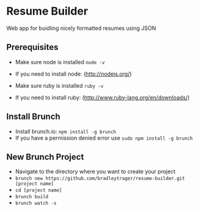 # Resume Builder
Web app for buidling nicely formatted resumes using JSON

## Prerequisites
* Make sure node is installed `node -v`
* If you need to install node: (http://nodejs.org/)

* Make sure ruby is installed `ruby -v`
* If you need to install ruby: (http://www.ruby-lang.org/en/downloads/)

## Install Brunch
* Install brunch.io: `npm install -g brunch`
* If you have a permission denied error use `sudo npm install -g brunch`

## New Brunch Project
* Navigate to the directory where you want to create your project
* `brunch new https://github.com/bradleytrager/resume-builder.git [project name]`
* `cd [project name]`
* `brunch build`
* `brunch watch -s`



